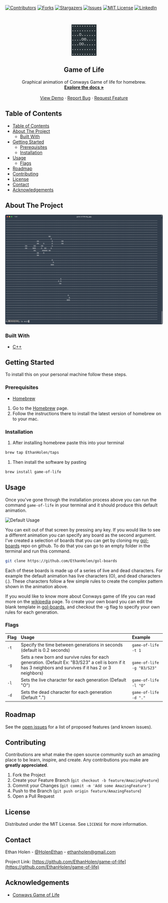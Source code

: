 [![Contributors][contributors-shield]][contributors-url]
[![Forks][forks-shield]][forks-url]
[![Stargazers][stars-shield]][stars-url]
[![Issues][issues-shield]][issues-url]
[![MIT License][license-shield]][license-url]
[![LinkedIn][linkedin-shield]][linkedin-url]



<!-- PROJECT LOGO -->
<br />
<p align="center">
  <a href="https://github.com/EthanHolen/game-of-life">
    <img src="rdme-images/logo.png" alt="Logo" width="80" height="100">
  </a>

  <h2 align="center">Game of Life</h2>

  <p align="center">
    Graphical animation of Conways Game of life for homebrew.
    <br />
    <a href="https://github.com/EthanHolen/game-of-life"><strong>Explore the docs »</strong></a>
    <br />
    <br />
    <a href="https://github.com/EthanHolen/game-of-life">View Demo</a>
    ·
    <a href="https://github.com/EthanHolen/game-of-life/issues">Report Bug</a>
    ·
    <a href="https://github.com/EthanHolen/game-of-life/issues">Request Feature</a>
  </p>
</p>



<!-- TABLE OF CONTENTS -->
## Table of Contents

- [Table of Contents](#table-of-contents)
- [About The Project](#about-the-project)
  - [Built With](#built-with)
- [Getting Started](#getting-started)
  - [Prerequisites](#prerequisites)
  - [Installation](#installation)
- [Usage](#usage)
  - [Flags](#flags)
- [Roadmap](#roadmap)
- [Contributing](#contributing)
- [License](#license)
- [Contact](#contact)
- [Acknowledgements](#acknowledgements)

<!-- ABOUT THE PROJECT -->
## About The Project

![Product Name Screen Shot][big-ggg-gif]

### Built With

* [C++](https://www.cplusplus.com)

<!-- GETTING STARTED -->
## Getting Started

To install this on your personal machine follow these steps.

### Prerequisites

* [Homebrew](https://brew.sh/)

1. Go to the [Homebrew](https://brew.sh/) page.
2. Follow the instructions there to install the latest version of homebrew on to your mac.

### Installation

1. After installing homebrew paste this into your terminal

```sh
brew tap EthanHolen/taps
```

1. Then install the software by pasting

```sh
brew install game-of-life
```


<!-- USAGE EXAMPLES -->
## Usage

Once you've gone through the installation process above you can run the command `game-of-life` in your terminal and it should produce this default animation.

![Default Usage][default-gif]

You can exit out of that screen by pressing any key. If you would like to see a different animation you can specify any board as the second argument. I've created a selection of boards that you can get by cloning my [gol-boards](https://github.com/EthanHolen/gol-boards) repo on github. To do that you can go to an empty folder in the terminal and run this command.

```sh
git clone https://github.com/EthanHolen/gol-boards
```

Each of these boards is made up of a series of live and dead characters. For example the default animation has live characters (O), and dead characters (.). These characters follow a few simple rules to create the complex pattern shown in the animation above.

If you would like to know more about Conways game of life you can read more on the [wikipedia](https://en.wikipedia.org/wiki/Conway%27s_Game_of_Life) page. To create your own board you can edit the blank template in [gol-boards](https://github.com/EthanHolen/gol-boards), and checkout the -g flag to specify your own rules for each generation.

### Flags

| Flag | Usage                                                                                                                                                      | Example                    |
| :--- | :--------------------------------------------------------------------------------------------------------------------------------------------------------- | :------------------------- |
| `-t` | Specify the time between generations in seconds (default is 0.2 seconds)                                                                                   | `game-of-life -t 1`        |
| `-g` | Sets a new born and survive rules for each generation. (Default Ex: "B3/S23" a cell is born if it has 3 neighbors and survives if it has 2 or 3 neighbors) | `game-of-life -g "B3/S23"` |
| `-l` | Sets the live character for each generation (Default "O")                                                                                                  | `game-of-life -l "O"`      |
| `-d` | Sets the dead character for each generation (Default ".")                                                                                                  | `game-of-life -d "."`      |



<!-- ROADMAP -->
## Roadmap

See the [open issues](https://github.com/EthanHolen/game-of-life/issues) for a list of proposed features (and known issues).



<!-- CONTRIBUTING -->
## Contributing

Contributions are what make the open source community such an amazing place to be learn, inspire, and create. Any contributions you make are **greatly appreciated**.

1. Fork the Project
2. Create your Feature Branch (`git checkout -b feature/AmazingFeature`)
3. Commit your Changes (`git commit -m 'Add some AmazingFeature'`)
4. Push to the Branch (`git push origin feature/AmazingFeature`)
5. Open a Pull Request



<!-- LICENSE -->
## License

Distributed under the MIT License. See `LICENSE` for more information.

<!-- CONTACT -->
## Contact

Ethan Holen - [@HolenEthan](https://twitter.com/HolenEthan) - ethanholen@gmail.com

Project Link: [https://github.com/EthanHolen/game-of-life](https://github.com/EthanHolen/game-of-life)

<!-- ACKNOWLEDGEMENTS -->
## Acknowledgements

* [Conways Game of Life](https://en.wikipedia.org/wiki/Conway%27s_Game_of_Life)

<!-- MARKDOWN LINKS & IMAGES -->
<!-- https://www.markdownguide.org/basic-syntax/#reference-style-links -->
[contributors-shield]: https://img.shields.io/github/contributors/EthanHolen/game-of-life.svg?style=flat-square
[contributors-url]: https://github.com/EthanHolen/game-of-life/graphs/contributors

[forks-shield]: https://img.shields.io/github/forks/EthanHolen/game-of-life.svg?style=flat-square
[forks-url]: https://github.com/EthanHolen/game-of-life/network/members

[stars-shield]: https://img.shields.io/github/stars/EthanHolen/game-of-life.svg?style=flat-square
[stars-url]: https://github.com/EthanHolen/game-of-life/stargazers

[issues-shield]: https://img.shields.io/github/issues/EthanHolen/game-of-life.svg?style=flat-square
[issues-url]: https://github.com/EthanHolen/game-of-life/issues

[license-shield]: https://img.shields.io/github/license/EthanHolen/game-of-life.svg?style=flat-square
[license-url]: https://github.com/EthanHolen/game-of-life/blob/master/LICENSE

[linkedin-shield]: https://img.shields.io/badge/-LinkedIn-black.svg?style=flat-square&logo=linkedin&colorB=555
[linkedin-url]: https://www.linkedin.com/in/💻-ethan-holen-563856174/

[big-ggg-gif]: rdme-images/big-ggg.gif
[default-gif]: rdme-images/default.gif
